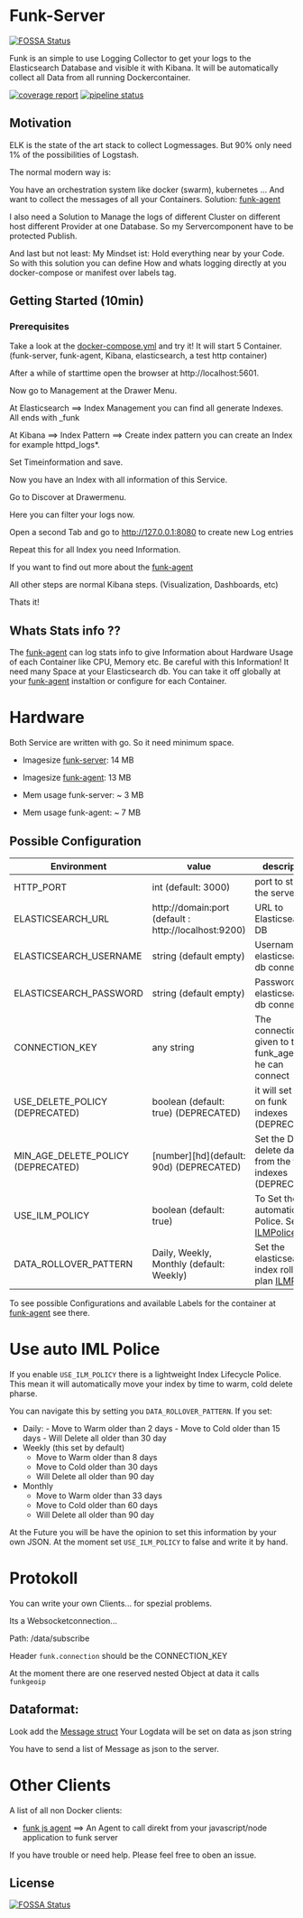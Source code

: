 
# Funk-Server
[![FOSSA Status](https://app.fossa.io/api/projects/git%2Bgithub.com%2Ffasibio%2Ffunk-server.svg?type=shield)](https://app.fossa.io/projects/git%2Bgithub.com%2Ffasibio%2Ffunk-server?ref=badge_shield)



Funk is an simple to use Logging Collector to get your logs to the Elasticsearch Database and visible it with Kibana.
It will be automatically collect all Data from all running Dockercontainer. 

[![coverage report](https://gitlab.com/fasibio/funk-server/badges/master/coverage.svg)](https://sonar.server2.fasibio.de/dashboard?id=fasibio_funk_server_master) [![pipeline status](https://gitlab.com/fasibio/funk-server/badges/master/pipeline.svg)](https://gitlab.com/fasibio/funk-server/commits/master)

## Motivation

ELK is the state of the art stack to collect Logmessages. 
But 90% only need 1% of the possibilities of Logstash.

The normal modern way is: 

You have an orchestration system like docker (swarm), kubernetes ...
And want to collect the messages of all your Containers. Solution: [funk-agent](https://github.com/fasibio/funk_agent)

I also need a Solution to Manage the logs of different Cluster on different host different Provider at one Database. 
So my Servercomponent have to be protected Publish. 

And last but not least: 
My Mindset ist: 
Hold everything near by your Code. 
So with this solution you can define How and whats logging directly at you docker-compose or manifest over labels tag.

## Getting Started (10min)

### Prerequisites



Take a look at the [docker-compose.yml](./example/docker-compose.yml) and try it!
It will start 5 Container.(funk-server, funk-agent, Kibana, elasticsearch, a test http container) 

After a while of starttime open the browser at http://localhost:5601.

Now go to Management at the Drawer Menu. 

At Elasticsearch ==> Index Management you can find all generate Indexes. All ends with _funk

At Kibana ==> Index Pattern ==> Create index pattern you can create an Index for example httpd_logs*. 

Set Timeinformation and save. 

Now you have an Index with all information of this Service. 

Go to Discover at Drawermenu. 

Here you can filter your logs now. 

Open a second Tab and go to http://127.0.0.1:8080 to create new Log entries

Repeat this for all Index you need Information. 



If you want to find out more about the [funk-agent](https://github.com/fasibio/funk_agent)

All other steps are normal Kibana steps. (Visualization, Dashboards, etc)


Thats it! 

## Whats Stats info ?? 
The [funk-agent](https://github.com/fasibio/funk_agent) can log stats info to give Information about Hardware Usage of each Container like CPU, Memory etc. 
Be careful with this Information! It need many Space at your Elasticsearch db. You can take it off globally at your [funk-agent](https://github.com/fasibio/funk_agent) instaltion or configure for each Container.
 
# Hardware 
Both Service are written with go. 
So it need minimum space. 
- Imagesize [funk-server](https://hub.docker.com/r/fasibio/funk_server): 14 MB

- Imagesize [funk-agent](https://hub.docker.com/r/fasibio/funk_agent/tags): 13 MB

- Mem usage funk-server: ~ 3 MB

- Mem usage funk-agent: ~ 7 MB


## Possible Configuration

Environment   | value | description
--- | --- | ---
HTTP_PORT | int  (default: 3000) |  port to start the server on
ELASTICSEARCH_URL  | http://domain:port (default : http://localhost:9200) |  URL to Elasticsearch DB
ELASTICSEARCH_USERNAME | string (default empty) | Username for elasticsearch db connection
ELASTICSEARCH_PASSWORD | string (default empty) | Password for elasticsearch db connection
CONNECTION_KEY | any string |  The connectionkey given to the funk_agent so he can connect
USE_DELETE_POLICY (DEPRECATED)| boolean (default: true) (DEPRECATED)|   it will set an [ilm](https://www.elastic.co/guide/en/elasticsearch/reference/current/getting-started-index-lifecycle-management.html) on funk indexes (DEPRECATED)
MIN_AGE_DELETE_POLICY (DEPRECATED)| [number][hd](default: 90d) (DEPRECATED)| Set the Date to delete data from the funk indexes (DEPRECATED)
USE_ILM_POLICY | boolean (default: true) | To Set the automatic ILM Police. See [ILMPolice](#autoilmpolice)
DATA_ROLLOVER_PATTERN | Daily, Weekly, Monthly (default: Weekly) | Set the elasticsearch index rollover plan [ILMPolice](#autoilmpolice)

To see possible Configurations and available Labels for the container at [funk-agent](https://github.com/fasibio/funk_agent) see there. 


# <a name="autoilmpolice"></a> Use auto IML Police

If you enable ```USE_ILM_POLICY``` there is a lightweight Index Lifecycle Police. 
This mean it will automatically move your index by time to warm, cold delete pharse. 

You can navigate this by setting you ```DATA_ROLLOVER_PATTERN```. 
If you set: 
  -  Daily: 
    - Move to Warm older than 2 days
    - Move to Cold older than 15 days
    - Will Delete all older than 30 day
  - Weekly (this set by default)
    - Move to Warm older than 8 days
    - Move to Cold older than 30 days
    - Will Delete all older than 90 day
  - Monthly
    - Move to Warm older than 33 days
    - Move to Cold older than 60 days
    - Will Delete all older than 90 day

At the Future you will be have the opinion to set this information by your own JSON. At the moment set ```USE_ILM_POLICY``` to false and write it by hand. 

# Protokoll

You can write your own Clients... for spezial problems. 

Its a Websocketconnection...

Path: /data/subscribe

Header ```funk.connection``` should be the CONNECTION_KEY

At the moment there are one reserved nested Object at data it calls ```funkgeoip```

## Dataformat: 
Look add the [Message struct](./types.go)
Your Logdata will be set on data as json string

You have to send a list of Message as json to the server. 



# Other Clients

A list of all non Docker clients: 
- [funk js agent](https://github.com/fasibio/funk-js-agent) ==> An Agent to call direkt from your javascript/node application to funk server


If you have trouble or need help. Please feel free to oben an issue. 

## License
[![FOSSA Status](https://app.fossa.io/api/projects/git%2Bgithub.com%2Ffasibio%2Ffunk-server.svg?type=large)](https://app.fossa.io/projects/git%2Bgithub.com%2Ffasibio%2Ffunk-server?ref=badge_large)